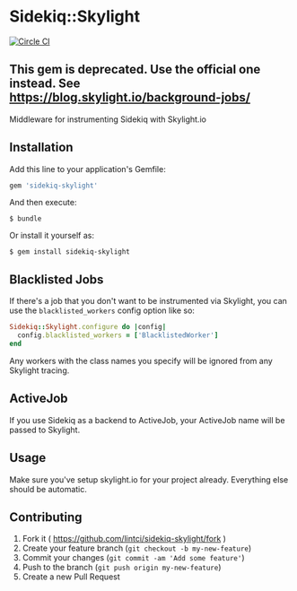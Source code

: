 # Sidekiq::Skylight

[![Circle CI](https://circleci.com/gh/lintci/sidekiq-skylight.svg?style=svg)](https://circleci.com/gh/lintci/sidekiq-skylight)

## This gem is deprecated. Use the official one instead. See https://blog.skylight.io/background-jobs/

Middleware for instrumenting Sidekiq with Skylight.io

## Installation

Add this line to your application's Gemfile:

```ruby
gem 'sidekiq-skylight'
```

And then execute:

    $ bundle

Or install it yourself as:

    $ gem install sidekiq-skylight

## Blacklisted Jobs

If there's a job that you don't want to be instrumented via Skylight, you can
use the `blacklisted_workers` config option like so:

```ruby
Sidekiq::Skylight.configure do |config|
  config.blacklisted_workers = ['BlacklistedWorker']
end
```

Any workers with the class names you specify will be ignored from any Skylight tracing.

## ActiveJob

If you use Sidekiq as a backend to ActiveJob, your ActiveJob name will be passed to Skylight.

## Usage

Make sure you've setup skylight.io for your project already. Everything else should be automatic.

## Contributing

1. Fork it ( https://github.com/lintci/sidekiq-skylight/fork )
2. Create your feature branch (`git checkout -b my-new-feature`)
3. Commit your changes (`git commit -am 'Add some feature'`)
4. Push to the branch (`git push origin my-new-feature`)
5. Create a new Pull Request
